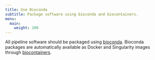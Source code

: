```yaml
---
title: Use Bioconda
subtitle: Package software using bioconda and biocontainers.
menu:
  main:
    weight: 200
---
```


All pipeline software should be packaged using [bioconda](https://bioconda.github.io/).
Bioconda packages are automatically available as Docker and Singularity images through [biocontainers](https://biocontainers.pro/).
